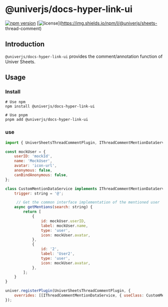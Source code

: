 # @univerjs/docs-hyper-link-ui

[![npm version](https://img.shields.io/npm/v/@univerjs/docs-hyper-link-ui)](https://npmjs.org/packages/@univerjs/docs-hyper-link-ui )
[![license](https://img.shields.io/npm/l/@univerjs/docs-hyper-link-ui)](https://img.shields.io/npm/l/@univerjs/sheets- thread-comment)

## Introduction

`@univerjs/docs-hyper-link-ui` provides the comment/annotation function of Univer Sheets.


## Usage

### Install

```shell
# Use npm
npm install @univerjs/docs-hyper-link-ui

# Use pnpm
pnpm add @univerjs/docs-hyper-link-ui
```

### use
```js
import { UniverSheetsThreadCommentPlugin, IThreadCommentMentionDataService} from '@univerjs/docs-hyper-link-ui';

const mockUser = {
    userID: 'mockId',
    name: 'MockUser',
    avatar: 'icon-url',
    anonymous: false,
    canBindAnonymous: false,
};

class CustomMentionDataService implements IThreadCommentMentionDataService {
    trigger: string = '@';

     // Get the common interface implementation of the mentioned user
    async getMentions(search: string) {
        return [
            {
                id: mockUser.userID,
                label: mockUser.name,
                type: 'user',
                icon: mockUser.avatar,
            },
            {
                id: '2',
                label: 'User2',
                type: 'user',
                icon: mockUser.avatar,
            },
        ];
    }
}

univer.registerPlugin(UniverSheetsThreadCommentPlugin, {
    overrides: [[IThreadCommentMentionDataService, { useClass: CustomMentionDataService }]],
});
```
